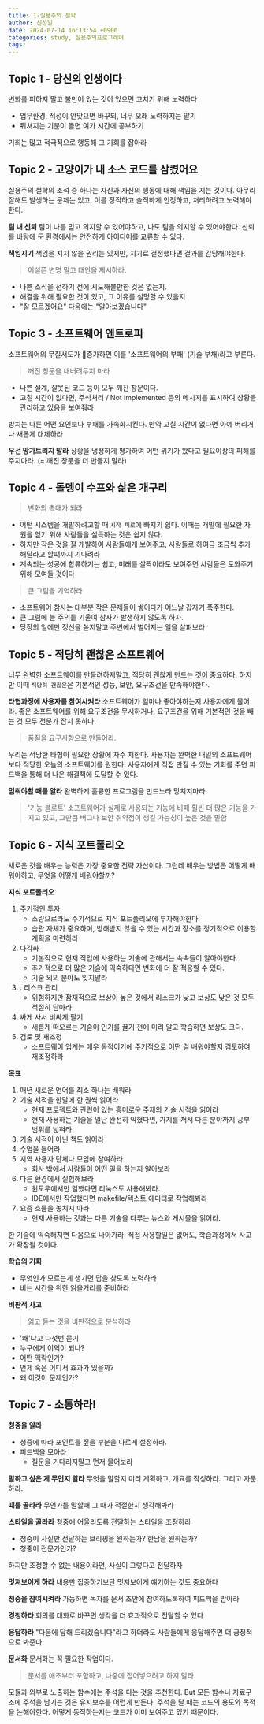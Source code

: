 ```yaml
---
title: 1-실용주의 철학
author: 신성일
date: 2024-07-14 16:13:54 +0900
categories: study, 실용주의프로그래머
tags:
---
```


## Topic 1 - 당신의 인생이다

변화를 피하지 말고 불만이 있는 것이 있으면 고치기 위해 노력하다
- 업무환경, 적성이 안맞으면 바꾸되, 너무 오래 노력하지는 말기
- 뒤쳐지는 기분이 들면 여가 시간에 공부하기

기회는 많고 적극적으로 행동해 그 기회를 잡아라

## Topic 2 - 고양이가 내 소스 코드를 삼켰어요

실용주의 철학의 초석 중 하나는 자신과 자신의 행동에 대해 책임을 지는 것이다. 아무리 잘해도 발생하는 문제는 있고, 이를 정직하고 솔직하게 인정하고, 처리하려고 노력해야한다. 

**팀 내 신뢰**
팀이 나를 믿고 의지할 수 있어야하고, 나도 팀을 의지할 수 있어야한다. 신뢰를 바탕에 둔 환경에서는 안전하게 아이디어를 교류할 수 있다.

**책임지기**
책임을 지지 않을 권리는 있지만, 지기로 결정했다면 결과를 감당해야한다.

> 어설픈 변명 말고 대안을 제시하라. 
- 나쁜 소식을 전하기 전에 시도해볼만한 것은 없는지.
- 해결을 위해 필요한 것이 있고, 그 이유를 설명할 수 있을지
- "잘 모르겠어요" 다음에는 "알아보겠습니다"

## Topic 3 - 소프트웨어 엔트로피

소프트웨어의 무질서도가 증가하면 이를 '소프트웨어의 부패' (기술 부채)라고 부른다.

> 깨진 창문을 내버려두지 마라
- 나쁜 설계, 잘못된 코드 등이 모두 깨진 창문이다.
- 고칠 시간이 없다면, 주석처리 / Not implemented 등의 메시지를 표시하여 상황을 관리하고 있음을 보여줘라

방치는 다른 어떤 요인보다 부패를 가속화시킨다. 만약 고칠 시간이 없다면 아예 버리거나 새롭게 대체하라


**우선 망가트리지 말라**
상황을 냉정하게 평가하여 어떤 위기가 왔다고 필요이상의 피해를 주지마라. (= 깨진 창문을 더 만들지 말라)

## Topic 4 - 돌멩이 수프와 삶은 개구리

> 변화의 촉매가 되라
- 어떤 시스템을 개발하려고할 때 `시작 피로`에 빠지기 쉽다. 이때는 개발에 필요한 자원을 얻기 위해 사람들을 설득하는 것은 쉽지 않다.
- 하지만 작은 것을 잘 개발하여 사람들에게 보여주고, 사람들로 하여금 조금씩 추가해달라고 할떄까지 기다려라
- 계속되는 성공에 합류하기는 쉽고, 미래를 살짝이라도 보여주면 사람들은 도와주기 위해 모여들 것이다

> 큰 그림을 기억하라
- 소프트웨어 참사는 대부분 작은 문제들이 쌓이다가 어느날 갑자기 폭주한다.
- 큰 그림에 늘 주의를 기울여 참사가 발생하지 않도록 하자.
- 당장의 일에만 정신을 쏟지말고 주변에서 벌어지는 일을 살펴보라


## Topic 5 - 적당히 괜찮은 소프트웨어

너무 완벽한 소프트웨어를 만들려하지말고, 적당히 괜찮게 만드는 것이 중요하다. 하지만 이때 `적당히 괜찮은`은 기본적인 성능, 보안, 요구조건을 만족해야한다.

**타협과정에 사용자를 참여시켜라**
소프트웨어가 얼마나 좋아야하는지 사용자에게 물어라. 좋은 소프트웨어를 위해 요구조건을 무시하거나, 요구조건을 위해 기본적인 것을 빼는 것 모두 전문가 잡지 못하다.

> 품질을 요구사항으로 만들어라.

우리는 적당한 타협이 필요한 상황에 자주 처한다. 사용자는 완벽한 내일의 소프트웨어보다 적당한 오늘의 소프트웨어를 원한다. 사용자에게 직접 만질 수 있는 기회를 주면 피드백을 통해 더 나은 해결책에 도달할 수 있다.

**멈춰야할 때를 알라**
완벽하게 훌륭한 프로그램을 만드느라 망치지마라.

> '기능 블로트'
> 소프트웨어가 실제로 사용되는 기능에 비패 훨씬 더 많은 기능을 가지고 있고, 그만큼 버그나 보안 취약점이 생길 가능성이 높은 것을 말함

## Topic 6 - 지식 포트폴리오

새로운 것을 배우는 능력은 가장 중요한 전략 자산이다. 그런데 배우는 방법은 어떻게 배워야하고, 무엇을 어떻게 배워야할까?

**지식 포트폴리오**
1. 주기적인 투자
	- 소량으로라도 주기적으로 지식 포트폴리오에 투자해야한다. 
	- 습관 자체가 중요하며, 방해받지 않을 수 있는 시간과 장소를 정기적으로 이용할 계획을 마련하라
2. 다각화
	- 기본적으로 현재 작업에 사용하는 기술에 관해서는 속속들이 알아야한다.
	- 추가적으로 더 많은 기술에 익숙하다면 변화에 더 잘 적응할 수 있다.
	- 기술 외의 분야도 잊지말라
3. . 리스크 관리
	- 위험하지만 잠재적으로 보상이 높은 것에서 리스크가 낮고 보상도 낮은 것 모두 적절히 담아라
4. 싸게 사서 비싸게 팔기
	- 새롭게 떠오르는 기술이 인기를 끌기 전에 미리 알고 학습하면 보상도 크다.
5. 검토 및 재조정
	- 소프트웨어 업계는 매우 동적이기에 주기적으로 어떤 걸 배워야할지 검토하여 재조정하라

**목표**
1. 매년 새로운 언어를 최소 하나는 배워라
2. 기술 서적을 한달에 한 권씩 읽어라
	- 현재 프로젝트와 관련이 있는 흥미로운 주제의 기술 서적을 읽어라
	- 현재 사용하는 기술을 일단 완전히 익혔다면, 가지를 쳐서 다른 분야까지 공부 범위를 넓혀라
3. 기술 서적이 아닌 책도 읽어라
4. 수업을 들어라
5. 지역 사용자 단체나 모임에 참여하라
	- 회사 밖에서 사람들이 어떤 일을 하는지 알아보라
6. 다른 환경에서 실험해보라
	- 윈도우에서만 일했다면 리눅스도 사용해봐라. 
	- IDE에서만 작업했다면 makefile/텍스트 에디터로 작업해봐라
7. 요즘 흐름을 놓치지 마라
	- 현재 사용하는 것과는 다른 기술을 다루는 뉴스와 게시물을 읽어라. 

한 기술에 익숙해지면 다음으로 나아가라. 직접 사용할일은 없어도, 학습과정에서 사고가 확장될 것이다. 

**학습의 기회**
- 무엇인가 모르는게 생기면 답을 찾도록 노력하라
- 비는 시간을 위한 읽을거리를 준비하라

**비판적 사고**
> 읽고 듣는 것을 비판적으로 분석하라
- '왜'냐고 다섯번 묻기
- 누구에게 이익이 되나?
- 어떤 맥락인가?
- 언제 혹은 어디서 효과가 있을까?
- 왜 이것이 문제인가?


## Topic 7 - 소통하라!

**청중을 알라**
- 청중에 따라 포인트를 짚을 부분을 다르게 설정하라.
- 피드백을 모아라
	- 질문을 기다리지말고 먼저 물어보라

**말하고 싶은 게 무언지 알라**
무엇을 말할지 미리 계획하고, 개요를 작성하라. 그리고 자문하라.

**때를 골라라**
무언가를 말할때 그 때가 적절한지 생각해봐라

**스타일을 골라라**
청중에 어울리도록 전달하는 스타일을 조정하라
- 청중이 사실만 전달하는 브리핑을 원하는가? 한담을 원하는가?
- 청중이 전문가인가?

하지만 조정할 수 없는 내용이라면, 사실이 그렇다고 전달하자

**멋져보이게 하라**
내용만 집중하기보단 멋져보이게 얘기하는 것도 중요하다

**청중을 참여시켜라**
가능하면 독자를 문서 초안에 참여하도록하여 피드백을 받아라

**경청하라**
회의를 대화로 바꾸면 생각을 더 효과적으로 전달할 수 있다

**응답하라**
"다음에 답해 드리겠습니다"라고 하더라도 사람들에게 응답해주면 더 긍정적으로 봐준다.

**문서화**
문서화는 꼭 필요한 작업이다.
> 문서를 애초부터 포함하고, 나중에 집어넣으려고 하지 말라.

모듈과 외부로 노출하는 함수에는 주석을 다는 것을 추천한다. But 모든 함수나 자료구조에 주석을 남기는 것은 유지보수를 어렵게 만든다. 
주석을 달 때는 코드의 용도와 목적을 논해야한다. 어떻게 동작하는지는 코드가 이미 보여주고 있기 때문이다.
